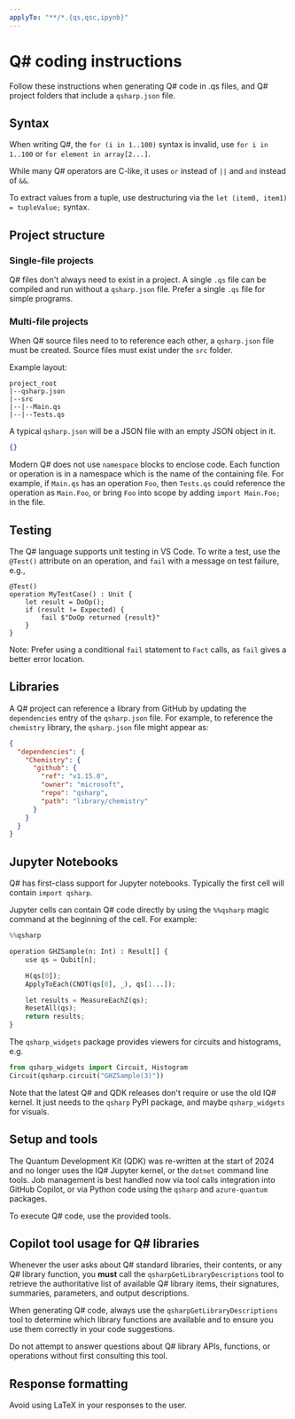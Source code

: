 ```yaml
---
applyTo: "**/*.{qs,qsc,ipynb}"
---
```


# Q# coding instructions

Follow these instructions when generating Q# code in .qs files,
and Q# project folders that include a `qsharp.json` file.

## Syntax

When writing Q#, the `for (i in 1..100)` syntax is invalid, use `for i in 1..100` or
`for element in array[2...]`.

While many Q# operators are C-like, it uses `or` instead of `||` and `and` instead of `&&`.

To extract values from a tuple, use destructuring via the `let (item0, item1) = tupleValue;` syntax.

## Project structure

### Single-file projects

Q# files don't always need to exist in a project. A single `.qs` file can be compiled and
run without a `qsharp.json` file. Prefer a single `.qs` file for simple programs.

### Multi-file projects

When Q# source files need to to reference each other, a `qsharp.json` file must be
created. Source files must exist under the `src` folder.

Example layout:

```
project_root
|--qsharp.json
|--src
|--|--Main.qs
|--|--Tests.qs
```

A typical `qsharp.json` will be a JSON file with an empty JSON object in it.

```json
{}
```

Modern Q# does not use `namespace` blocks to enclose code.
Each function or operation is in a namespace which is the name of the containing file.
For example, if `Main.qs` has an operation `Foo`, then `Tests.qs` could reference the
operation as `Main.Foo`, or bring `Foo` into scope by adding `import Main.Foo;` in the file.

## Testing

The Q# language supports unit testing in VS Code. To write a test, use the `@Test()`
attribute on an operation, and `fail` with a message on test failure, e.g.,

```qsharp
@Test()
operation MyTestCase() : Unit {
    let result = DoOp();
    if (result != Expected) {
        fail $"DoOp returned {result}"
    }
}
```

Note: Prefer using a conditional `fail` statement to `Fact` calls, as `fail` gives a better error location.

## Libraries

A Q# project can reference a library from GitHub by updating the `dependencies` entry of
the `qsharp.json` file. For example, to reference the `chemistry` library, the `qsharp.json`
file might appear as:

```json
{
  "dependencies": {
    "Chemistry": {
      "github": {
        "ref": "v1.15.0",
        "owner": "microsoft",
        "repo": "qsharp",
        "path": "library/chemistry"
      }
    }
  }
}
```

## Jupyter Notebooks

Q# has first-class support for Jupyter notebooks. Typically the first cell will contain `import qsharp`.

Jupyter cells can contain Q# code directly by using the `%%qsharp` magic command at the beginning of the cell. For example:

```python
%%qsharp

operation GHZSample(n: Int) : Result[] {
    use qs = Qubit[n];

    H(qs[0]);
    ApplyToEach(CNOT(qs[0], _), qs[1...]);

    let results = MeasureEachZ(qs);
    ResetAll(qs);
    return results;
}
```

The `qsharp_widgets` package provides viewers for circuits and histograms, e.g.

```python
from qsharp_widgets import Circuit, Histogram
Circuit(qsharp.circuit("GHZSample(3)"))
```

Note that the latest Q# and QDK releases don't require or use the old IQ# kernel. It just needs to the `qsharp` PyPI package,
and maybe `qsharp_widgets` for visuals.

## Setup and tools

The Quantum Development Kit (QDK) was re-written at the start of 2024 and no longer uses
the IQ# Jupyter kernel, or the `dotnet` command line tools. Job management is best handled
now via tool calls integration into GitHub Copilot, or via Python code using the `qsharp`
and `azure-quantum` packages.

To execute Q# code, use the provided tools.

## Copilot tool usage for Q# libraries

Whenever the user asks about Q# standard libraries, their contents, or any Q# library function, you **must** call the `qsharpGetLibraryDescriptions` tool to retrieve the authoritative list of available Q# library items, their signatures, summaries, parameters, and output descriptions.

When generating Q# code, always use the `qsharpGetLibraryDescriptions` tool to determine which library functions are available and to ensure you use them correctly in your code suggestions.

Do not attempt to answer questions about Q# library APIs, functions, or operations without first consulting this tool.

## Response formatting

Avoid using LaTeX in your responses to the user.
